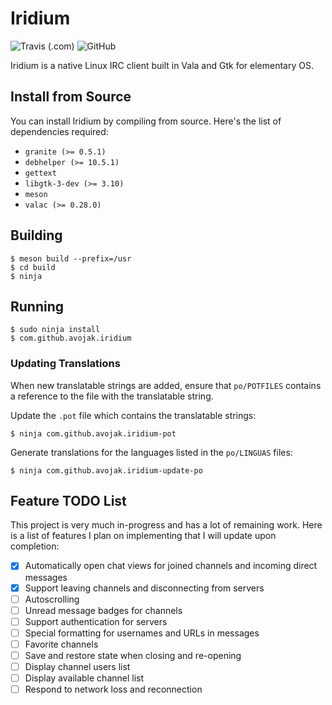 # Iridium

![Travis (.com)](https://img.shields.io/travis/com/avojak/iridium.svg)
![GitHub](https://img.shields.io/github/license/avojak/iridium.svg?color=blue)

Iridium is a native Linux IRC client built in Vala and Gtk for elementary OS.

## Install from Source

You can install Iridium by compiling from source. Here's the list of
dependencies required:

- `granite (>= 0.5.1)`
- `debhelper (>= 10.5.1)`
- `gettext`
- `libgtk-3-dev (>= 3.10)`
- `meson`
- `valac (>= 0.28.0)`

## Building

```
$ meson build --prefix=/usr
$ cd build
$ ninja
```

## Running

```
$ sudo ninja install
$ com.github.avojak.iridium
```

### Updating Translations

When new translatable strings are added, ensure that `po/POTFILES` contains a
reference to the file with the translatable string.

Update the `.pot` file which contains the translatable strings:

```
$ ninja com.github.avojak.iridium-pot
```

Generate translations for the languages listed in the `po/LINGUAS` files:

```
$ ninja com.github.avojak.iridium-update-po
```

## Feature TODO List

This project is very much in-progress and has a lot of remaining work. Here is a list of features I plan on implementing that I will update upon completion:

- [x] Automatically open chat views for joined channels and incoming direct messages
- [x] Support leaving channels and disconnecting from servers
- [ ] Autoscrolling
- [ ] Unread message badges for channels
- [ ] Support authentication for servers
- [ ] Special formatting for usernames and URLs in messages
- [ ] Favorite channels
- [ ] Save and restore state when closing and re-opening
- [ ] Display channel users list
- [ ] Display available channel list
- [ ] Respond to network loss and reconnection

